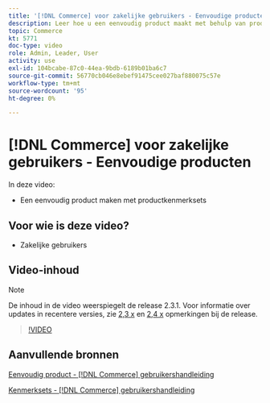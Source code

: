 ```yaml
---
title: '[!DNL Commerce] voor zakelijke gebruikers - Eenvoudige producten'
description: Leer hoe u een eenvoudig product maakt met behulp van productkenmerksets.
topic: Commerce
kt: 5771
doc-type: video
role: Admin, Leader, User
activity: use
exl-id: 104bcabe-87c0-44ea-9bdb-6189b01ba6c7
source-git-commit: 56770cb046e8ebef91475cee027baf880075c57e
workflow-type: tm+mt
source-wordcount: '95'
ht-degree: 0%

---
```


# [!DNL Commerce] voor zakelijke gebruikers - Eenvoudige producten

In deze video:

- Een eenvoudig product maken met productkenmerksets

## Voor wie is deze video?

- Zakelijke gebruikers

## Video-inhoud

>[!NOTE]
>
>De inhoud in de video weerspiegelt de release 2.3.1. Voor informatie over updates in recentere versies, zie [ 2,3 x](https://devdocs.magento.com/guides/v2.3/release-notes/bk-release-notes.html) en [2,4 x](https://devdocs.magento.com/guides/v2.4/release-notes/bk-release-notes.html) opmerkingen bij de release.

>[!VIDEO](https://video.tv.adobe.com/v/35956?quality=12&learn=on)

## Aanvullende bronnen

[Eenvoudig product - [!DNL Commerce] gebruikershandleiding](https://docs.magento.com/user-guide/catalog/product-create-simple.html)

[Kenmerksets - [!DNL Commerce] gebruikershandleiding](https://docs.magento.com/user-guide/stores/attribute-sets.html)
